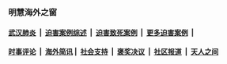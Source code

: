 
### 明慧海外之窗

####  [武汉肺炎](indexes/365.md?t=07030900) &nbsp;|&nbsp;  [迫害案例综述](indexes/328.md?t=07030900) &nbsp;|&nbsp; [迫害致死案例](indexes/277.md?t=07030900)  &nbsp;|&nbsp; [更多迫害案例](indexes/81.md?t=07030900)  &nbsp;|&nbsp; 
####  [时事评论](indexes/19.md?t=07030900) &nbsp;|&nbsp; [海外简讯](indexes/245.md?t=07030900)&nbsp;|&nbsp;  [社会支持](indexes/140.md?t=07030900) &nbsp;|&nbsp; [褒奖决议](indexes/282.md?t=07030900) &nbsp;|&nbsp; [社区报道](indexes/91.md?t=07030900)  &nbsp;|&nbsp; [天人之间](indexes/78.md?t=07030900) 

